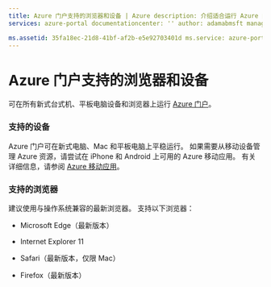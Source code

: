 ```yaml
---
title: Azure 门户支持的浏览器和设备 | Azure description: 介绍适合运行 Azure 门户的浏览器和设备。
services: azure-portal documentationcenter: '' author: adamabmsft manager: lwelicki editor: ''

ms.assetid: 35fa18ec-21d8-41bf-af2b-e5e92703401d ms.service: azure-portal ms.workload: multiple ms.tgt_pltfrm: ibiza ms.devlang: na ms.topic: conceptual origin.date:04/02/2018 ms.date: 11/05/2018 ms.author: v-biyu ms.custom: accessibility
---
```

# <a name="supported-browsers-and-devices-for-the-azure-portal"></a>Azure 门户支持的浏览器和设备
可在所有新式台式机、平板电脑设备和浏览器上运行 [Azure 门户](https://portal.azure.cn)。

### <a name="supported-devices"></a>支持的设备
Azure 门户可在新式电脑、Mac 和平板电脑上平稳运行。 如果需要从移动设备管理 Azure 资源，请尝试在 iPhone 和 Android 上可用的 Azure 移动应用。 有关详细信息，请参阅 [Azure 移动应用](https://www.azure.cn/en-us/home/features/app-service/mobile-apps/)。

### <a name="supported-browsers"></a>支持的浏览器
建议使用与操作系统兼容的最新浏览器。 支持以下浏览器：

* Microsoft Edge（最新版本）
* Internet Explorer 11
* Safari（最新版本，仅限 Mac）

* Firefox（最新版本）


